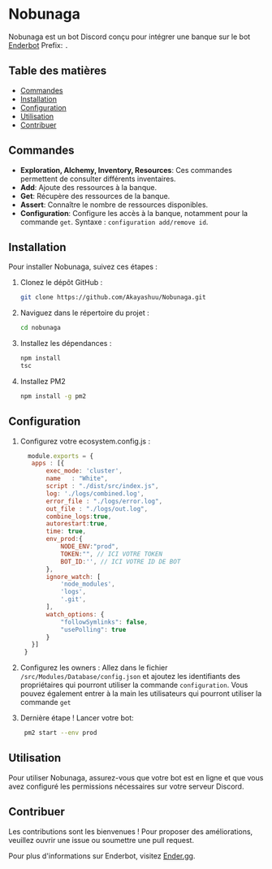 # Nobunaga

Nobunaga est un bot Discord conçu pour intégrer une banque sur le bot [Enderbot](https://ender.gg/#) 
Prefix: `.`
## Table des matières

- [Commandes](#Commandes)
- [Installation](#installation)
- [Configuration](#configuration)
- [Utilisation](#utilisation)
- [Contribuer](#contribuer)
 
## Commandes

- **Exploration, Alchemy, Inventory, Resources**: Ces commandes permettent de consulter différents inventaires.
- **Add**: Ajoute des ressources à la banque.
- **Get**: Récupère des ressources de la banque.
- **Assert**: Connaître le nombre de ressources disponibles.
- **Configuration**: Configure les accès à la banque, notamment pour la commande `get`. Syntaxe : `configuration add/remove id`.


## Installation

Pour installer Nobunaga, suivez ces étapes :

1. Clonez le dépôt GitHub :
    ```bash
    git clone https://github.com/Akayashuu/Nobunaga.git
    ```

2. Naviguez dans le répertoire du projet :
    ```bash
    cd nobunaga
    ```

3. Installez les dépendances :
    ```bash
    npm install
    tsc 
    ```
4. Installez PM2
   ```bash
   npm install -g pm2
   ```
## Configuration

1. Configurez votre ecosystem.config.js :
   ```js
     module.exports = {
      apps : [{
          exec_mode: 'cluster',
          name   : "White",
          script : "./dist/src/index.js",
          log: './logs/combined.log',
          error_file : "./logs/error.log",
          out_file : "./logs/out.log",
          combine_logs:true,
          autorestart:true,
          time: true,
          env_prod:{
              NODE_ENV:"prod",
              TOKEN:"", // ICI VOTRE TOKEN
              BOT_ID:'', // ICI VOTRE ID DE BOT
          },
          ignore_watch: [
              'node_modules',
              'logs',
              '.git',
          ],
          watch_options: {
              "followSymlinks": false,
              "usePolling": true
          }
      }]
    }
    ```
2. Configurez les owners :
   Allez dans le fichier `/src/Modules/Database/config.json` et ajoutez les identifiants des propriétaires qui pourront utiliser la commande `configuration`.
   Vous pouvez également entrer à la main les utilisateurs qui pourront utiliser la commande `get`

3. Dernière étape ! Lancer votre bot: 
   ```bash
    pm2 start --env prod
   ```
## Utilisation

Pour utiliser Nobunaga, assurez-vous que votre bot est en ligne et que vous avez configuré les permissions nécessaires sur votre serveur Discord.

## Contribuer

Les contributions sont les bienvenues ! Pour proposer des améliorations, veuillez ouvrir une issue ou soumettre une pull request.

Pour plus d'informations sur Enderbot, visitez [Ender.gg](https://ender.gg/).

